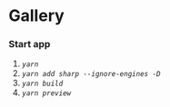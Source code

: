 # Gallery

### **Start app**

1. _`yarn`_
2. _`yarn add sharp --ignore-engines -D`_
3. _`yarn build`_
4. _`yarn preview`_
